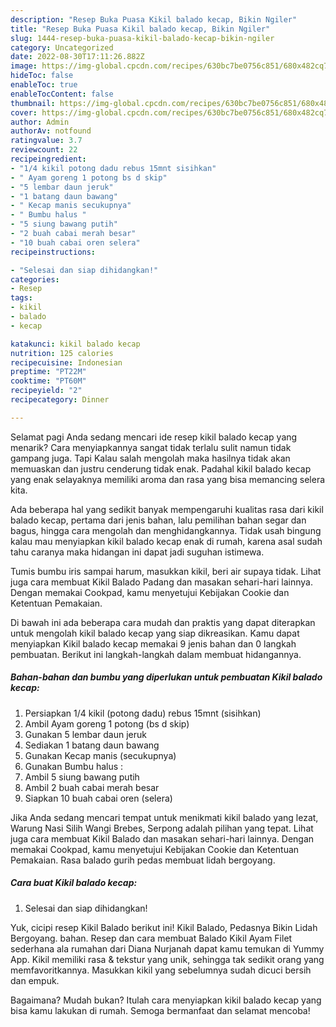 ```yaml
---
description: "Resep Buka Puasa Kikil balado kecap, Bikin Ngiler"
title: "Resep Buka Puasa Kikil balado kecap, Bikin Ngiler"
slug: 1444-resep-buka-puasa-kikil-balado-kecap-bikin-ngiler
category: Uncategorized
date: 2022-08-30T17:11:26.882Z
image: https://img-global.cpcdn.com/recipes/630bc7be0756c851/680x482cq70/kikil-balado-kecap-foto-resep-utama.jpg
hideToc: false
enableToc: true
enableTocContent: false
thumbnail: https://img-global.cpcdn.com/recipes/630bc7be0756c851/680x482cq70/kikil-balado-kecap-foto-resep-utama.jpg
cover: https://img-global.cpcdn.com/recipes/630bc7be0756c851/680x482cq70/kikil-balado-kecap-foto-resep-utama.jpg
author: Admin
authorAv: notfound
ratingvalue: 3.7
reviewcount: 22
recipeingredient:
- "1/4 kikil potong dadu rebus 15mnt sisihkan"
- " Ayam goreng 1 potong bs d skip"
- "5 lembar daun jeruk"
- "1 batang daun bawang"
- " Kecap manis secukupnya"
- " Bumbu halus "
- "5 siung bawang putih"
- "2 buah cabai merah besar"
- "10 buah cabai oren selera"
recipeinstructions:

- "Selesai dan siap dihidangkan!"
categories:
- Resep
tags:
- kikil
- balado
- kecap

katakunci: kikil balado kecap 
nutrition: 125 calories
recipecuisine: Indonesian
preptime: "PT22M"
cooktime: "PT60M"
recipeyield: "2"
recipecategory: Dinner

---
```



Selamat pagi Anda sedang mencari ide resep kikil balado kecap yang menarik? Cara menyiapkannya sangat tidak terlalu sulit namun tidak gampang juga. Tapi Kalau salah mengolah maka hasilnya tidak akan memuaskan dan justru cenderung tidak enak. Padahal kikil balado kecap yang enak selayaknya memiliki aroma dan rasa yang bisa memancing selera kita.


Ada beberapa hal yang sedikit banyak mempengaruhi kualitas rasa dari kikil balado kecap, pertama dari jenis bahan, lalu pemilihan bahan segar dan bagus, hingga cara mengolah dan menghidangkannya. Tidak usah bingung kalau mau menyiapkan kikil balado kecap enak di rumah, karena asal sudah tahu caranya maka hidangan ini dapat jadi suguhan istimewa.

Tumis bumbu iris sampai harum, masukkan kikil, beri air supaya tidak. Lihat juga cara membuat Kikil Balado Padang dan masakan sehari-hari lainnya. Dengan memakai Cookpad, kamu menyetujui Kebijakan Cookie dan Ketentuan Pemakaian.


Di bawah ini ada beberapa cara mudah dan praktis yang dapat diterapkan untuk mengolah kikil balado kecap yang siap dikreasikan. Kamu dapat menyiapkan Kikil balado kecap memakai 9 jenis bahan dan 0 langkah pembuatan. Berikut ini langkah-langkah dalam membuat hidangannya.

<!--inarticleads1-->

##### Bahan-bahan dan bumbu yang diperlukan untuk pembuatan Kikil balado kecap:

1. Persiapkan 1/4 kikil (potong dadu) rebus 15mnt (sisihkan)
1. Ambil  Ayam goreng 1 potong (bs d skip)
1. Gunakan 5 lembar daun jeruk
1. Sediakan 1 batang daun bawang
1. Gunakan  Kecap manis (secukupnya)
1. Gunakan  Bumbu halus :
1. Ambil 5 siung bawang putih
1. Ambil 2 buah cabai merah besar
1. Siapkan 10 buah cabai oren (selera)


Jika Anda sedang mencari tempat untuk menikmati kikil balado yang lezat, Warung Nasi Silih Wangi Brebes, Serpong adalah pilihan yang tepat. Lihat juga cara membuat Kikil Balado dan masakan sehari-hari lainnya. Dengan memakai Cookpad, kamu menyetujui Kebijakan Cookie dan Ketentuan Pemakaian. Rasa balado gurih pedas membuat lidah bergoyang. 

<!--inarticleads2-->

##### Cara buat Kikil balado kecap:


1. Selesai dan siap dihidangkan!

Yuk, cicipi resep Kikil Balado berikut ini! Kikil Balado, Pedasnya Bikin Lidah Bergoyang. bahan. Resep dan cara membuat Balado Kikil Ayam Filet sederhana ala rumahan dari Diana Nurjanah dapat kamu temukan di Yummy App. Kikil memiliki rasa &amp; tekstur yang unik, sehingga tak sedikit orang yang memfavoritkannya. Masukkan kikil yang sebelumnya sudah dicuci bersih dan empuk. 

Bagaimana? Mudah bukan? Itulah cara menyiapkan kikil balado kecap yang bisa kamu lakukan di rumah. Semoga bermanfaat dan selamat mencoba!
